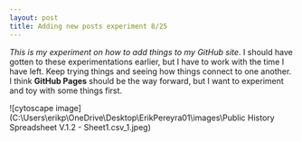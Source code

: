 ```yaml
---
layout: post
title: Adding new posts experiment 8/25
---
```


_This is my experiment on how to add things to my GitHub site_. I should have gotten to these experimentations earlier, but I have to work with the time I have left. Keep trying things and seeing how things connect to one another. I think **GitHub Pages** should be the way forward, but I want to experiment and toy with some things first.

![cytoscape image](C:\Users\erikp\OneDrive\Desktop\ErikPereyra01\images\Public History Spreadsheet V.1.2 - Sheet1.csv_1.jpeg) 

